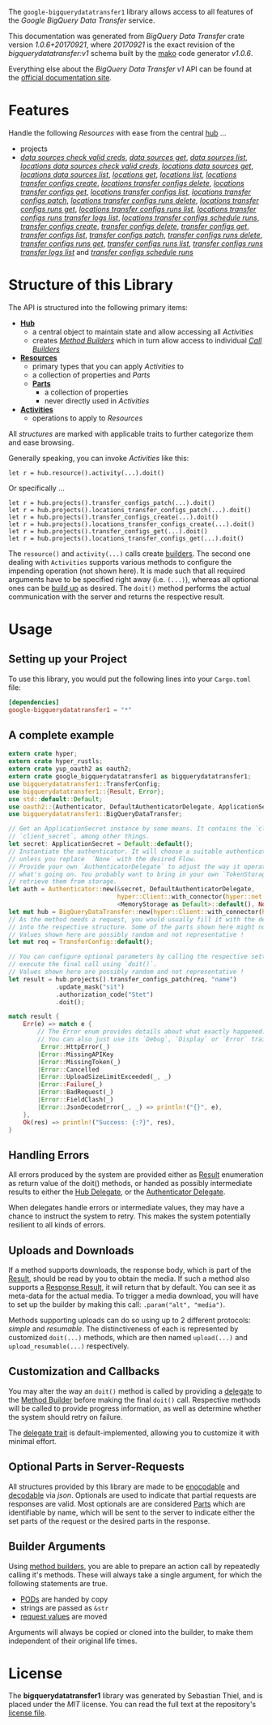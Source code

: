 <!---
DO NOT EDIT !
This file was generated automatically from 'src/mako/api/README.md.mako'
DO NOT EDIT !
-->
The `google-bigquerydatatransfer1` library allows access to all features of the *Google BigQuery Data Transfer* service.

This documentation was generated from *BigQuery Data Transfer* crate version *1.0.6+20170921*, where *20170921* is the exact revision of the *bigquerydatatransfer:v1* schema built by the [mako](http://www.makotemplates.org/) code generator *v1.0.6*.

Everything else about the *BigQuery Data Transfer* *v1* API can be found at the
[official documentation site](https://cloud.google.com/bigquery/).
# Features

Handle the following *Resources* with ease from the central [hub](https://docs.rs/google-bigquerydatatransfer1/1.0.6+20170921/google_bigquerydatatransfer1/struct.BigQueryDataTransfer.html) ... 

* projects
 * [*data sources check valid creds*](https://docs.rs/google-bigquerydatatransfer1/1.0.6+20170921/google_bigquerydatatransfer1/struct.ProjectDataSourceCheckValidCredCall.html), [*data sources get*](https://docs.rs/google-bigquerydatatransfer1/1.0.6+20170921/google_bigquerydatatransfer1/struct.ProjectDataSourceGetCall.html), [*data sources list*](https://docs.rs/google-bigquerydatatransfer1/1.0.6+20170921/google_bigquerydatatransfer1/struct.ProjectDataSourceListCall.html), [*locations data sources check valid creds*](https://docs.rs/google-bigquerydatatransfer1/1.0.6+20170921/google_bigquerydatatransfer1/struct.ProjectLocationDataSourceCheckValidCredCall.html), [*locations data sources get*](https://docs.rs/google-bigquerydatatransfer1/1.0.6+20170921/google_bigquerydatatransfer1/struct.ProjectLocationDataSourceGetCall.html), [*locations data sources list*](https://docs.rs/google-bigquerydatatransfer1/1.0.6+20170921/google_bigquerydatatransfer1/struct.ProjectLocationDataSourceListCall.html), [*locations get*](https://docs.rs/google-bigquerydatatransfer1/1.0.6+20170921/google_bigquerydatatransfer1/struct.ProjectLocationGetCall.html), [*locations list*](https://docs.rs/google-bigquerydatatransfer1/1.0.6+20170921/google_bigquerydatatransfer1/struct.ProjectLocationListCall.html), [*locations transfer configs create*](https://docs.rs/google-bigquerydatatransfer1/1.0.6+20170921/google_bigquerydatatransfer1/struct.ProjectLocationTransferConfigCreateCall.html), [*locations transfer configs delete*](https://docs.rs/google-bigquerydatatransfer1/1.0.6+20170921/google_bigquerydatatransfer1/struct.ProjectLocationTransferConfigDeleteCall.html), [*locations transfer configs get*](https://docs.rs/google-bigquerydatatransfer1/1.0.6+20170921/google_bigquerydatatransfer1/struct.ProjectLocationTransferConfigGetCall.html), [*locations transfer configs list*](https://docs.rs/google-bigquerydatatransfer1/1.0.6+20170921/google_bigquerydatatransfer1/struct.ProjectLocationTransferConfigListCall.html), [*locations transfer configs patch*](https://docs.rs/google-bigquerydatatransfer1/1.0.6+20170921/google_bigquerydatatransfer1/struct.ProjectLocationTransferConfigPatchCall.html), [*locations transfer configs runs delete*](https://docs.rs/google-bigquerydatatransfer1/1.0.6+20170921/google_bigquerydatatransfer1/struct.ProjectLocationTransferConfigRunDeleteCall.html), [*locations transfer configs runs get*](https://docs.rs/google-bigquerydatatransfer1/1.0.6+20170921/google_bigquerydatatransfer1/struct.ProjectLocationTransferConfigRunGetCall.html), [*locations transfer configs runs list*](https://docs.rs/google-bigquerydatatransfer1/1.0.6+20170921/google_bigquerydatatransfer1/struct.ProjectLocationTransferConfigRunListCall.html), [*locations transfer configs runs transfer logs list*](https://docs.rs/google-bigquerydatatransfer1/1.0.6+20170921/google_bigquerydatatransfer1/struct.ProjectLocationTransferConfigRunTransferLogListCall.html), [*locations transfer configs schedule runs*](https://docs.rs/google-bigquerydatatransfer1/1.0.6+20170921/google_bigquerydatatransfer1/struct.ProjectLocationTransferConfigScheduleRunCall.html), [*transfer configs create*](https://docs.rs/google-bigquerydatatransfer1/1.0.6+20170921/google_bigquerydatatransfer1/struct.ProjectTransferConfigCreateCall.html), [*transfer configs delete*](https://docs.rs/google-bigquerydatatransfer1/1.0.6+20170921/google_bigquerydatatransfer1/struct.ProjectTransferConfigDeleteCall.html), [*transfer configs get*](https://docs.rs/google-bigquerydatatransfer1/1.0.6+20170921/google_bigquerydatatransfer1/struct.ProjectTransferConfigGetCall.html), [*transfer configs list*](https://docs.rs/google-bigquerydatatransfer1/1.0.6+20170921/google_bigquerydatatransfer1/struct.ProjectTransferConfigListCall.html), [*transfer configs patch*](https://docs.rs/google-bigquerydatatransfer1/1.0.6+20170921/google_bigquerydatatransfer1/struct.ProjectTransferConfigPatchCall.html), [*transfer configs runs delete*](https://docs.rs/google-bigquerydatatransfer1/1.0.6+20170921/google_bigquerydatatransfer1/struct.ProjectTransferConfigRunDeleteCall.html), [*transfer configs runs get*](https://docs.rs/google-bigquerydatatransfer1/1.0.6+20170921/google_bigquerydatatransfer1/struct.ProjectTransferConfigRunGetCall.html), [*transfer configs runs list*](https://docs.rs/google-bigquerydatatransfer1/1.0.6+20170921/google_bigquerydatatransfer1/struct.ProjectTransferConfigRunListCall.html), [*transfer configs runs transfer logs list*](https://docs.rs/google-bigquerydatatransfer1/1.0.6+20170921/google_bigquerydatatransfer1/struct.ProjectTransferConfigRunTransferLogListCall.html) and [*transfer configs schedule runs*](https://docs.rs/google-bigquerydatatransfer1/1.0.6+20170921/google_bigquerydatatransfer1/struct.ProjectTransferConfigScheduleRunCall.html)




# Structure of this Library

The API is structured into the following primary items:

* **[Hub](https://docs.rs/google-bigquerydatatransfer1/1.0.6+20170921/google_bigquerydatatransfer1/struct.BigQueryDataTransfer.html)**
    * a central object to maintain state and allow accessing all *Activities*
    * creates [*Method Builders*](https://docs.rs/google-bigquerydatatransfer1/1.0.6+20170921/google_bigquerydatatransfer1/trait.MethodsBuilder.html) which in turn
      allow access to individual [*Call Builders*](https://docs.rs/google-bigquerydatatransfer1/1.0.6+20170921/google_bigquerydatatransfer1/trait.CallBuilder.html)
* **[Resources](https://docs.rs/google-bigquerydatatransfer1/1.0.6+20170921/google_bigquerydatatransfer1/trait.Resource.html)**
    * primary types that you can apply *Activities* to
    * a collection of properties and *Parts*
    * **[Parts](https://docs.rs/google-bigquerydatatransfer1/1.0.6+20170921/google_bigquerydatatransfer1/trait.Part.html)**
        * a collection of properties
        * never directly used in *Activities*
* **[Activities](https://docs.rs/google-bigquerydatatransfer1/1.0.6+20170921/google_bigquerydatatransfer1/trait.CallBuilder.html)**
    * operations to apply to *Resources*

All *structures* are marked with applicable traits to further categorize them and ease browsing.

Generally speaking, you can invoke *Activities* like this:

```Rust,ignore
let r = hub.resource().activity(...).doit()
```

Or specifically ...

```ignore
let r = hub.projects().transfer_configs_patch(...).doit()
let r = hub.projects().locations_transfer_configs_patch(...).doit()
let r = hub.projects().transfer_configs_create(...).doit()
let r = hub.projects().locations_transfer_configs_create(...).doit()
let r = hub.projects().transfer_configs_get(...).doit()
let r = hub.projects().locations_transfer_configs_get(...).doit()
```

The `resource()` and `activity(...)` calls create [builders][builder-pattern]. The second one dealing with `Activities` 
supports various methods to configure the impending operation (not shown here). It is made such that all required arguments have to be 
specified right away (i.e. `(...)`), whereas all optional ones can be [build up][builder-pattern] as desired.
The `doit()` method performs the actual communication with the server and returns the respective result.

# Usage

## Setting up your Project

To use this library, you would put the following lines into your `Cargo.toml` file:

```toml
[dependencies]
google-bigquerydatatransfer1 = "*"
```

## A complete example

```Rust
extern crate hyper;
extern crate hyper_rustls;
extern crate yup_oauth2 as oauth2;
extern crate google_bigquerydatatransfer1 as bigquerydatatransfer1;
use bigquerydatatransfer1::TransferConfig;
use bigquerydatatransfer1::{Result, Error};
use std::default::Default;
use oauth2::{Authenticator, DefaultAuthenticatorDelegate, ApplicationSecret, MemoryStorage};
use bigquerydatatransfer1::BigQueryDataTransfer;

// Get an ApplicationSecret instance by some means. It contains the `client_id` and 
// `client_secret`, among other things.
let secret: ApplicationSecret = Default::default();
// Instantiate the authenticator. It will choose a suitable authentication flow for you, 
// unless you replace  `None` with the desired Flow.
// Provide your own `AuthenticatorDelegate` to adjust the way it operates and get feedback about 
// what's going on. You probably want to bring in your own `TokenStorage` to persist tokens and
// retrieve them from storage.
let auth = Authenticator::new(&secret, DefaultAuthenticatorDelegate,
                              hyper::Client::with_connector(hyper::net::HttpsConnector::new(hyper_rustls::TlsClient::new())),
                              <MemoryStorage as Default>::default(), None);
let mut hub = BigQueryDataTransfer::new(hyper::Client::with_connector(hyper::net::HttpsConnector::new(hyper_rustls::TlsClient::new())), auth);
// As the method needs a request, you would usually fill it with the desired information
// into the respective structure. Some of the parts shown here might not be applicable !
// Values shown here are possibly random and not representative !
let mut req = TransferConfig::default();

// You can configure optional parameters by calling the respective setters at will, and
// execute the final call using `doit()`.
// Values shown here are possibly random and not representative !
let result = hub.projects().transfer_configs_patch(req, "name")
             .update_mask("sit")
             .authorization_code("Stet")
             .doit();

match result {
    Err(e) => match e {
        // The Error enum provides details about what exactly happened.
        // You can also just use its `Debug`, `Display` or `Error` traits
         Error::HttpError(_)
        |Error::MissingAPIKey
        |Error::MissingToken(_)
        |Error::Cancelled
        |Error::UploadSizeLimitExceeded(_, _)
        |Error::Failure(_)
        |Error::BadRequest(_)
        |Error::FieldClash(_)
        |Error::JsonDecodeError(_, _) => println!("{}", e),
    },
    Ok(res) => println!("Success: {:?}", res),
}

```
## Handling Errors

All errors produced by the system are provided either as [Result](https://docs.rs/google-bigquerydatatransfer1/1.0.6+20170921/google_bigquerydatatransfer1/enum.Result.html) enumeration as return value of 
the doit() methods, or handed as possibly intermediate results to either the 
[Hub Delegate](https://docs.rs/google-bigquerydatatransfer1/1.0.6+20170921/google_bigquerydatatransfer1/trait.Delegate.html), or the [Authenticator Delegate](https://docs.rs/yup-oauth2/*/yup_oauth2/trait.AuthenticatorDelegate.html).

When delegates handle errors or intermediate values, they may have a chance to instruct the system to retry. This 
makes the system potentially resilient to all kinds of errors.

## Uploads and Downloads
If a method supports downloads, the response body, which is part of the [Result](https://docs.rs/google-bigquerydatatransfer1/1.0.6+20170921/google_bigquerydatatransfer1/enum.Result.html), should be
read by you to obtain the media.
If such a method also supports a [Response Result](https://docs.rs/google-bigquerydatatransfer1/1.0.6+20170921/google_bigquerydatatransfer1/trait.ResponseResult.html), it will return that by default.
You can see it as meta-data for the actual media. To trigger a media download, you will have to set up the builder by making
this call: `.param("alt", "media")`.

Methods supporting uploads can do so using up to 2 different protocols: 
*simple* and *resumable*. The distinctiveness of each is represented by customized 
`doit(...)` methods, which are then named `upload(...)` and `upload_resumable(...)` respectively.

## Customization and Callbacks

You may alter the way an `doit()` method is called by providing a [delegate](https://docs.rs/google-bigquerydatatransfer1/1.0.6+20170921/google_bigquerydatatransfer1/trait.Delegate.html) to the 
[Method Builder](https://docs.rs/google-bigquerydatatransfer1/1.0.6+20170921/google_bigquerydatatransfer1/trait.CallBuilder.html) before making the final `doit()` call. 
Respective methods will be called to provide progress information, as well as determine whether the system should 
retry on failure.

The [delegate trait](https://docs.rs/google-bigquerydatatransfer1/1.0.6+20170921/google_bigquerydatatransfer1/trait.Delegate.html) is default-implemented, allowing you to customize it with minimal effort.

## Optional Parts in Server-Requests

All structures provided by this library are made to be [enocodable](https://docs.rs/google-bigquerydatatransfer1/1.0.6+20170921/google_bigquerydatatransfer1/trait.RequestValue.html) and 
[decodable](https://docs.rs/google-bigquerydatatransfer1/1.0.6+20170921/google_bigquerydatatransfer1/trait.ResponseResult.html) via *json*. Optionals are used to indicate that partial requests are responses 
are valid.
Most optionals are are considered [Parts](https://docs.rs/google-bigquerydatatransfer1/1.0.6+20170921/google_bigquerydatatransfer1/trait.Part.html) which are identifiable by name, which will be sent to 
the server to indicate either the set parts of the request or the desired parts in the response.

## Builder Arguments

Using [method builders](https://docs.rs/google-bigquerydatatransfer1/1.0.6+20170921/google_bigquerydatatransfer1/trait.CallBuilder.html), you are able to prepare an action call by repeatedly calling it's methods.
These will always take a single argument, for which the following statements are true.

* [PODs][wiki-pod] are handed by copy
* strings are passed as `&str`
* [request values](https://docs.rs/google-bigquerydatatransfer1/1.0.6+20170921/google_bigquerydatatransfer1/trait.RequestValue.html) are moved

Arguments will always be copied or cloned into the builder, to make them independent of their original life times.

[wiki-pod]: http://en.wikipedia.org/wiki/Plain_old_data_structure
[builder-pattern]: http://en.wikipedia.org/wiki/Builder_pattern
[google-go-api]: https://github.com/google/google-api-go-client

# License
The **bigquerydatatransfer1** library was generated by Sebastian Thiel, and is placed 
under the *MIT* license.
You can read the full text at the repository's [license file][repo-license].

[repo-license]: https://github.com/Byron/google-apis-rsblob/master/LICENSE.md
